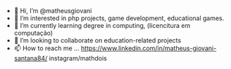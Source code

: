 - 👋 Hi, I’m @matheusgiovani
- 👀 I’m interested in php projects, game development, educational games.
- 🌱 I’m currently learning degree in computing, (licencitura em computação)
- 💞️ I’m looking to collaborate on education-related projects
- 📫 How to reach me ...
https://www.linkedin.com/in/matheus-giovani-santana84/
instagram/mathdois
<!---

--->
